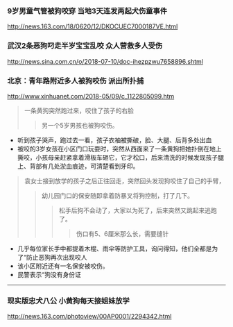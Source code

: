### 9岁男童气管被狗咬穿 当地3天连发两起犬伤童事件
http://news.163.com/18/0620/12/DKOCUEC7000187VE.html
### 武汉2条恶狗叼走半岁宝宝乱咬 众人营救多人受伤
http://news.sina.com.cn/o/2018-07-10/doc-ihezpzwu7658896.shtml
### 北京：青年路附近多人被狗咬伤 派出所扑捕
http://www.xinhuanet.com/2018-05/09/c_1122805099.htm
>一条黄狗突然跑过来，咬住了孩子的右脸
>>另一个5岁男孩也被狗咬伤。
- 听到孩子哭声，跑过去一看，孩子衣袖被撕破，脸、大腿、后背多处出血
- 被咬的3岁女孩在小区门口玩耍时，突然从西面来了一条黄狗把她扑倒在地上撕咬，小孩母亲赶紧拿着滑板车砸它，它才松口，后来清洗的时候发现孩子腿上、背部有几处淤血痕迹，可清楚看到牙印。
>袁女士接到放学的孩子之后正往回走，突然回头发现狗咬住了自己的手臂，
>>幼儿园门口的保安随即拿着防暴叉将狗控制，打了几下。
>>>松手后狗不会动了，大家以为死了，后来突然又跳起来逃跑了。
>>>>伤口有5、6厘米那么长，需要缝针
- 几乎每位家长手中都提着木棍、雨伞等防护工具，询问得知，他们全都是为了“防止恶狗再次出现咬人
- 该小区附近还有一名保安被咬伤。
- 民警表示“狗没有身份证
---
### 现实版忠犬八公 小黄狗每天接姐妹放学
http://news.163.com/photoview/00AP0001/2294342.html
